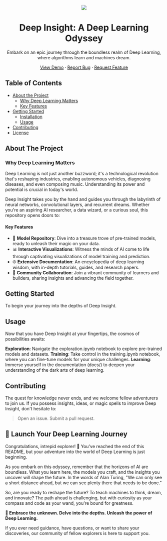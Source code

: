 <!-- PROJECT LOGO   -->
<p align="center">
  <img src="https://media.istockphoto.com/id/1167190490/vector/3d-neural-network-with-six-layers.jpg?s=612x612&w=0&k=20&c=HSbnQqi26ZibpoewUA2G5i7QNDD7O2RlVwKyQJ-5XC0=">
</p>

<h1 align="center">Deep Insight: A Deep Learning Odyssey</h1>

<p align="center">
  Embark on an epic journey through the boundless realm of Deep Learning, where algorithms learn and machines dream.
</p>

<p align="center">
  <a href="https://yourprojectdemo.com">View Demo</a> ·
  <a href="https://github.com/yourusername/deep-insight/issues">Report Bug</a> ·
  <a href="https://github.com/yourusername/deep-insight/issues">Request Feature</a>
</p>

## Table of Contents

- [About the Project](#about-the-project)
  - [Why Deep Learning Matters](#why-deep-learning-matters)
  - [Key Features](#key-features)
- [Getting Started](#getting-started)
  - [Installation](#installation)
  - [Usage](#usage)
- [Contributing](#contributing)
- [License](#license)

## About The Project



### Why Deep Learning Matters

Deep Learning is not just another buzzword; it's a technological revolution that's reshaping industries, enabling autonomous vehicles, diagnosing diseases, and even composing music. Understanding its power and potential is crucial in today's world.

Deep Insight takes you by the hand and guides you through the labyrinth of neural networks, convolutional layers, and recurrent dreams. Whether you're an aspiring AI researcher, a data wizard, or a curious soul, this repository opens doors to:

#### Key Features

- 🧠 **Model Repository**: Dive into a treasure trove of pre-trained models, ready to unleash their magic on your data.
- 📊 **Interactive Visualizations**: Witness the minds of AI come to life through captivating visualizations of model training and prediction.
- 🌐 **Extensive Documentation**: An encyclopedia of deep learning wisdom, with in-depth tutorials, guides, and research papers.
- 💬 **Community Collaboration**: Join a vibrant community of learners and builders, sharing insights and advancing the field together.

## Getting Started

To begin your journey into the depths of Deep Insight.

## Usage
Now that you have Deep Insight at your fingertips, the cosmos of possibilities awaits:

**Exploration**: Navigate the exploration.ipynb notebook to explore pre-trained models and datasets.
**Training**: Take control in the training.ipynb notebook, where you can fine-tune models for your unique challenges.
**Learning**: Immerse yourself in the documentation (docs/) to deepen your understanding of the dark arts of deep learning.

## Contributing
The quest for knowledge never ends, and we welcome fellow adventurers to join us. If you possess insights, ideas, or magic spells to improve Deep Insight, don't hesitate to:

> Open an issue.
> Submit a pull request.

## 🚀 Launch Your Deep Learning Journey

Congratulations, intrepid explorer! 🌟 You've reached the end of this README, but your adventure into the world of Deep Learning is just beginning.

As you embark on this odyssey, remember that the horizons of AI are boundless. What you learn here, the models you craft, and the insights you uncover will shape the future. In the words of Alan Turing, "We can only see a short distance ahead, but we can see plenty there that needs to be done."

So, are you ready to reshape the future? To teach machines to think, dream, and innovate? The path ahead is challenging, but with curiosity as your compass and code as your wand, you're bound for greatness.

**🔮 Embrace the unknown. Delve into the depths. Unleash the power of Deep Learning.**

If you ever need guidance, have questions, or want to share your discoveries, our community of fellow explorers is here to support you.


